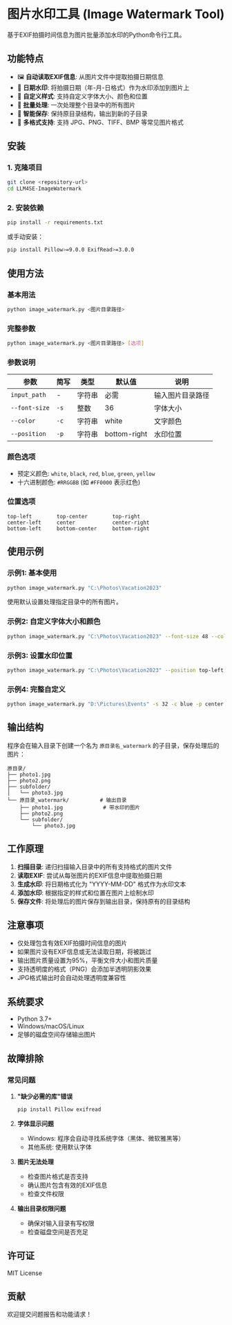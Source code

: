 # 图片水印工具 (Image Watermark Tool)

基于EXIF拍摄时间信息为图片批量添加水印的Python命令行工具。

## 功能特点

- 🖼️ **自动读取EXIF信息**: 从图片文件中提取拍摄日期信息
- 📅 **日期水印**: 将拍摄日期（年-月-日格式）作为水印添加到图片上
- 🎨 **自定义样式**: 支持自定义字体大小、颜色和位置
- 📁 **批量处理**: 一次处理整个目录中的所有图片
- 💾 **智能保存**: 保持原目录结构，输出到新的子目录
- 🔧 **多格式支持**: 支持 JPG、PNG、TIFF、BMP 等常见图片格式

## 安装

### 1. 克隆项目
```bash
git clone <repository-url>
cd LLM4SE-ImageWatermark
```

### 2. 安装依赖
```bash
pip install -r requirements.txt
```

或手动安装：
```bash
pip install Pillow>=9.0.0 ExifRead>=3.0.0
```

## 使用方法

### 基本用法
```bash
python image_watermark.py <图片目录路径>
```

### 完整参数
```bash
python image_watermark.py <图片目录路径> [选项]
```

### 参数说明

| 参数 | 简写 | 类型 | 默认值 | 说明 |
|------|------|------|--------|------|
| `input_path` | - | 字符串 | 必需 | 输入图片目录路径 |
| `--font-size` | `-s` | 整数 | 36 | 字体大小 |
| `--color` | `-c` | 字符串 | white | 文字颜色 |
| `--position` | `-p` | 字符串 | bottom-right | 水印位置 |

### 颜色选项
- 预定义颜色: `white`, `black`, `red`, `blue`, `green`, `yellow`
- 十六进制颜色: `#RRGGBB` (如 `#FF0000` 表示红色)

### 位置选项
```
top-left        top-center        top-right
center-left     center            center-right  
bottom-left     bottom-center     bottom-right
```

## 使用示例

### 示例1: 基本使用
```bash
python image_watermark.py "C:\Photos\Vacation2023"
```
使用默认设置处理指定目录中的所有图片。

### 示例2: 自定义字体大小和颜色
```bash
python image_watermark.py "C:\Photos\Vacation2023" --font-size 48 --color red
```

### 示例3: 设置水印位置
```bash
python image_watermark.py "C:\Photos\Vacation2023" --position top-left --color "#FFD700"
```

### 示例4: 完整自定义
```bash
python image_watermark.py "D:\Pictures\Events" -s 32 -c blue -p center
```

## 输出结构

程序会在输入目录下创建一个名为 `原目录名_watermark` 的子目录，保存处理后的图片：

```
原目录/
├── photo1.jpg
├── photo2.png
├── subfolder/
│   └── photo3.jpg
└── 原目录_watermark/          # 输出目录
    ├── photo1.jpg             # 带水印的图片
    ├── photo2.png
    └── subfolder/
        └── photo3.jpg
```

## 工作原理

1. **扫描目录**: 递归扫描输入目录中的所有支持格式的图片文件
2. **读取EXIF**: 尝试从每张图片的EXIF信息中提取拍摄日期
3. **生成水印**: 将日期格式化为 "YYYY-MM-DD" 格式作为水印文本
4. **添加水印**: 根据指定的样式和位置在图片上绘制水印
5. **保存文件**: 将处理后的图片保存到输出目录，保持原有的目录结构

## 注意事项

- 仅处理包含有效EXIF拍摄时间信息的图片
- 如果图片没有EXIF信息或无法读取日期，将被跳过
- 输出图片质量设置为95%，平衡文件大小和图片质量
- 支持透明度的格式（PNG）会添加半透明阴影效果
- JPG格式输出时会自动处理透明度兼容性

## 系统要求

- Python 3.7+
- Windows/macOS/Linux
- 足够的磁盘空间存储输出图片

## 故障排除

### 常见问题

1. **"缺少必需的库"错误**
   ```bash
   pip install Pillow exifread
   ```

2. **字体显示问题**
   - Windows: 程序会自动寻找系统字体（黑体、微软雅黑等）
   - 其他系统: 使用默认字体

3. **图片无法处理**
   - 检查图片格式是否支持
   - 确认图片包含有效的EXIF信息
   - 检查文件权限

4. **输出目录权限问题**
   - 确保对输入目录有写权限
   - 检查磁盘空间是否充足

## 许可证

MIT License

## 贡献

欢迎提交问题报告和功能请求！
